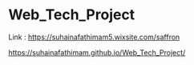 ﻿# Web_Tech_Project

Link : https://suhainafathimam5.wixsite.com/saffron

https://suhainafathimam.github.io/Web_Tech_Project/
